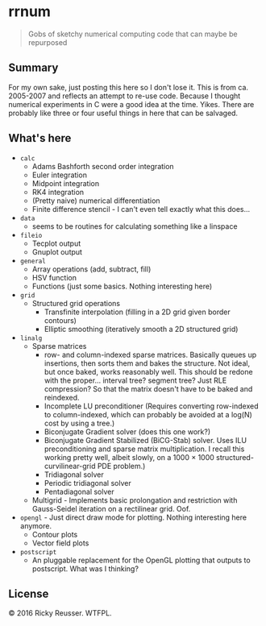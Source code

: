 # rrnum

> Gobs of sketchy numerical computing code that can maybe be repurposed

## Summary

For my own sake, just posting this here so I don't lose it. This is from ca. 2005-2007 and reflects an attempt to re-use code. Because I thought numerical experiments in C were a good idea at the time. Yikes. There are probably like three or four useful things in here that can be salvaged.

## What's here

- `calc`
  - Adams Bashforth second order integration
  - Euler integration
  - Midpoint integration
  - RK4 integration
  - (Pretty naive) numerical differentiation
  - Finite difference stencil - I can't even tell exactly what this does...
- `data`
  - seems to be routines for calculating something like a linspace
- `fileio`
  - Tecplot output
  - Gnuplot output
- `general`
  - Array operations (add, subtract, fill)
  - HSV function
  - Functions (just some basics. Nothing interesting here)
- `grid`
  - Structured grid operations
    - Transfinite interpolation (filling in a 2D grid given border contours)
    - Elliptic smoothing (iteratively smooth a 2D structured grid) 
- `linalg`
  - Sparse matrices
    - row- and column-indexed sparse matrices. Basically queues up insertions, then sorts them and bakes the structure. Not ideal, but once baked, works reasonably well. This should be redone with the proper... interval tree? segment tree? Just RLE compression? So that the matrix doesn't have to be baked and reindexed.
    - Incomplete LU preconditioner (Requires converting row-indexed to column-indexed, which can probably be avoided at a log(N) cost by using a tree.)
    - Biconjugate Gradient solver (does this one work?)
    - Biconjugate Gradient Stabilized (BiCG-Stab) solver. Uses ILU preconditioning and sparse matrix multiplication. I recall this working pretty well, albeit slowly, on a 1000 &times; 1000 structured-curvilinear-grid PDE problem.)
    - Tridiagonal solver
    - Periodic tridiagonal solver
    - Pentadiagonal solver
  - Multigrid - Implements basic prolongation and restriction with Gauss-Seidel iteration on a rectilinear grid. Oof.
- `opengl` - Just direct draw mode for plotting. Nothing interesting here anymore.
  - Contour plots
  - Vector field plots
- `postscript`
  - An pluggable replacement for the OpenGL plotting that outputs to postscript. What was I thinking?

## License

&copy; 2016 Ricky Reusser. WTFPL.
